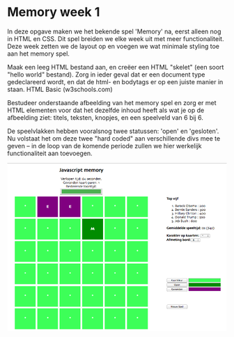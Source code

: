 # Memory week 1

In deze opgave maken we het bekende spel 'Memory' na, eerst alleen nog in HTML en CSS. Dit spel breiden we elke week uit met meer functionaliteit. Deze week zetten we de layout op en voegen we wat minimale styling toe aan het memory spel.

Maak een leeg HTML bestand aan, en creëer een HTML "skelet" (een soort "hello world" bestand). Zorg in ieder geval dat er een document type gedeclareerd wordt, en dat de html- en bodytags er op een juiste manier in staan. HTML Basic (w3schools.com)

Bestudeer onderstaande afbeelding van het memory spel en zorg er met HTML elementen voor dat het dezelfde inhoud heeft als wat je op de afbeelding ziet: titels, teksten, knopjes, en een speelveld van 6 bij 6.

De speelvlakken hebben vooralsnog twee statussen: 'open' en 'gesloten'. Nu volstaat het om deze twee "hard coded" aan verschillende divs mee te geven – in de loop van de komende periode zullen we hier werkelijk functionaliteit aan toevoegen.

![Het memory-spel zoals het er uit kan komen te zien](../imgs/memory-demo.png)
